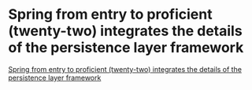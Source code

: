 # Spring from entry to proficient (twenty-two) integrates the details of the persistence layer framework
[Spring from entry to proficient (twenty-two) integrates the details of the persistence layer framework](https://aiwithcloud.com/2022/09/15/spring_from_entry_to_proficient_twenty_two_integrates_the_details_of_the_persistence_layer_framework/)
